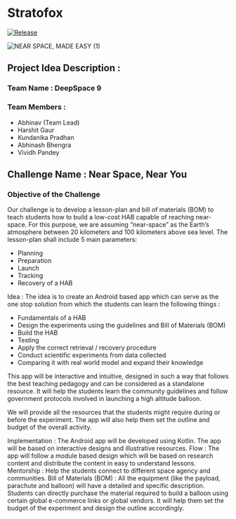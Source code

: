 # Stratofox


[![Release](https://img.shields.io/badge/Pre--Release-Download%20APK-green?style=for-the-badge&logo=appveyor?label=healthinesses)](https://github.com/DeepSpace9x/Stratofox/releases/download/v0.3-alpha/stratofox-prerelease-v0.3.apk)


![NEAR SPACE, MADE EASY (1)](https://user-images.githubusercontent.com/43119465/135766702-a3e807e5-cccf-4ee1-9e18-c30e0b91ed93.png)


## Project Idea Description  : 

### Team Name : DeepSpace 9
### Team Members : 
- Abhinav (Team Lead)
- Harshit Gaur 
- Kundanika Pradhan
- Abhinash Bhengra
- Vividh Pandey

## Challenge Name : Near Space, Near You
### Objective of the Challenge 
Our challenge is to develop a lesson-plan and bill of materials (BOM) to teach students how to build a low-cost HAB capable of reaching near-space. For this purpose, we are assuming “near-space” as the Earth’s atmosphere between 20 kilometers and 100 kilometers above sea level. The lesson-plan shall include 5 main parameters:
- Planning
- Preparation
- Launch
- Tracking 
- Recovery of a HAB

Idea  : The idea is to create an Android based app which can serve as the one stop solution from which the students can learn the following things : 
- Fundamentals of a HAB
- Design the experiments using the guidelines and Bill of Materials (BOM)
- Build the HAB
- Testing
- Apply the correct retrieval / recovery procedure
- Conduct scientific experiments from data collected
- Comparing it with real world model and expand their knowledge

This app will be interactive and intuitive, designed in such a way that follows the best teaching pedagogy and can be considered as a standalone resource. It will help the students learn the community guidelines and follow government protocols involved in launching a high altitude balloon.

We will provide all the resources that the students might require during or before the experiment. The app will also help them set the outline and budget of the overall activity.

Implementation : The Android app will be developed using Kotlin. The app will be based on interactive designs and illustrative resources.
Flow : The app will follow a module based design which will be based on research content and distribute the content in easy to understand lessons.
Mentorship : Help the students connect to different space agency and communities.
Bill of Materials (BOM) : All the equipment (like the payload, parachute and balloon) will have a detailed and specific description. Students can directly purchase the material required to build a balloon using certain global e-commerce links or global vendors. It will help them set the budget of the experiment and design the outline accordingly. 
